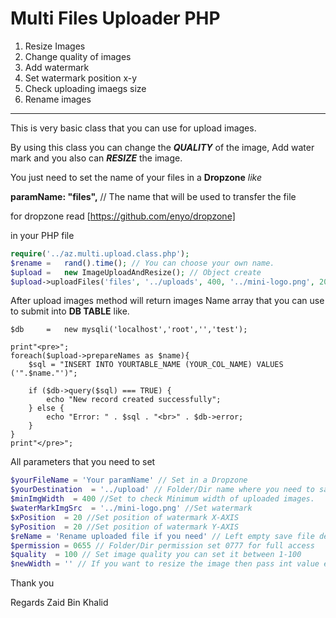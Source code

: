 # Multi Files Uploader PHP

1) Resize Images
2) Change quality of images
3) Add watermark
4) Set watermark position x-y
5) Check uploading imaegs size
6) Rename images

----------------
This is very basic class that you can use for upload images.

By using this class you can change the ***QUALITY*** of the image, Add water mark and you also can ***RESIZE*** the image.

You just need to set the name of your files in a **Dropzone** *like*

**paramName: "files",** // The name that will be used to transfer the file

for dropzone read [https://github.com/enyo/dropzone]

in your PHP file

```php
require('../az.multi.upload.class.php');
$rename	=	rand().time(); // You can choose your own name.
$upload	=	new ImageUploadAndResize(); // Object create
$upload->uploadFiles('files', '../uploads', 400, '../mini-logo.png', 20, 20, $rename, 0777, 100, '');
```
After upload images method will return images Name array that you can use to submit into **DB TABLE** like.

```
$db		=	new mysqli('localhost','root','','test');

print"<pre>";
foreach($upload->prepareNames as $name){
	$sql = "INSERT INTO YOURTABLE_NAME (YOUR_COL_NAME) VALUES ('".$name."')";
	
	if ($db->query($sql) === TRUE) {
		echo "New record created successfully";
	} else {
		echo "Error: " . $sql . "<br>" . $db->error;
	}
}
print"</pre>";
```

All parameters that you need to set

```php
$yourFileName = 'Your paramName' // Set in a Dropzone
$yourDestination  = '../upload' // Folder/Dir name where you need to save images
$minImgWidth  = 400 //Set to check Minimum width of uploaded images.
$waterMarkImgSrc  = '../mini-logo.png' //Set watermark
$xPosition  = 20 //Set position of watermark X-AXIS
$yPosition  = 20 //Set position of watermark Y-AXIS
$reName = 'Rename uploaded file if you need' // Left empty save file default name
$permission = 0655 // Folder/Dir permission set 0777 for full access
$quality  = 100 // Set image quality you can set it between 1-100
$newWidth = '' // If you want to resize the image then pass int value else upload without resizing
```

Thank you

Regards Zaid Bin Khalid
